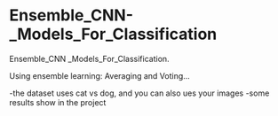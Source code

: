 # Ensemble_CNN-_Models_For_Classification
Ensemble_CNN _Models_For_Classification.

Using ensemble learning: Averaging and Voting...

-the dataset uses cat vs dog, and you can also ues your images
-some results show in the project

